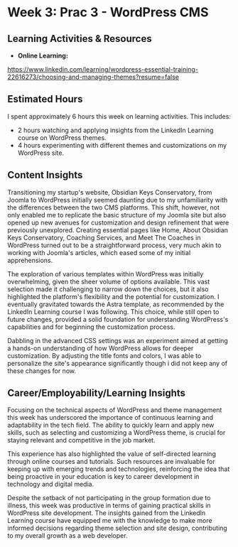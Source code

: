 # Week 3: Prac 3 - WordPress CMS

## Learning Activities & Resources

- **Online Learning:**

https://www.linkedin.com/learning/wordpress-essential-training-22616273/choosing-and-managing-themes?resume=false

## Estimated Hours

I spent approximately 6 hours this week on learning activities. This includes:
- 2 hours watching and applying insights from the LinkedIn Learning course on WordPress themes.
- 4 hours experimenting with different themes and customizations on my WordPress site.

## Content Insights

Transitioning my startup's website, Obsidian Keys Conservatory, from Joomla to WordPress initially seemed daunting due to my unfamiliarity with the differences between the two CMS platforms. This shift, however, not only enabled me to replicate the basic structure of my Joomla site but also opened up new avenues for customization and design refinement that were previously unexplored. Creating essential pages like Home, About Obsidian Keys Conservatory, Coaching Services, and Meet The Coaches in WordPress turned out to be a straightforward process, very much akin to working with Joomla's articles, which eased some of my initial apprehensions.

The exploration of various templates within WordPress was initially overwhelming, given the sheer volume of options available. This vast selection made it challenging to narrow down the choices, but it also highlighted the platform's flexibility and the potential for customization. I eventually gravitated towards the Astra template, as recommended by the LinkedIn Learning course I was following. This choice, while still open to future changes, provided a solid foundation for understanding WordPress's capabilities and for beginning the customization process.

Dabbling in the advanced CSS settings was an experiment aimed at getting a hands-on understanding of how WordPress allows for deeper customization. By adjusting the title fonts and colors, I was able to personalize the site's appearance significantly though i did not keep any of these changes for now. 



## Career/Employability/Learning Insights

Focusing on the technical aspects of WordPress and theme management this week has underscored the importance of continuous learning and adaptability in the tech field. The ability to quickly learn and apply new skills, such as selecting and customizing a WordPress theme, is crucial for staying relevant and competitive in the job market. 

This experience has also highlighted the value of self-directed learning through online courses and tutorials. Such resources are invaluable for keeping up with emerging trends and technologies, reinforcing the idea that being proactive in your education is key to career development in technology and digital media.

Despite the setback of not participating in the group formation due to illness, this week was productive in terms of gaining practical skills in WordPress site development. The insights gained from the LinkedIn Learning course have equipped me with the knowledge to make more informed decisions regarding theme selection and site design, contributing to my overall growth as a web developer.
